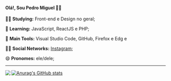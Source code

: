 #### Olá!, Sou Pedro Miguel 👩‍💻

:man_student: **Studying:** Front-end e Design no geral;

🌱 **Learning:** JavaScript, ReactJS e PHP;

:school_satchel: **Main Tools:** Visual Studio Code, GitHub, Firefox e Edg  e

:raising_hand_man: **Social Networks:** [Instagram](https://www.instagram.com/miguel.oshi/); 

😄 **Pronomes:** ele/dele;



---

<a href="https://github.com/pedromiguel-dev/pedromiguel-dev">
  <img align = "left" src = "https://github-readme-stats.vercel.app/api/top-langs/?username=pedromiguel-dev" />
</a>

[![Anurag's GitHub stats](https://github-readme-stats.vercel.app/api?username=pedromiguel-dev)](https://github.com/anuraghazra/github-readme-stats)


<!--
pedromiguel-dev/pedromiguel-dev is a ✨ special ✨ repository because its `README.md` (this file) appears on your GitHub profile.
You can click the Preview link to take a look at your changes.
--->
